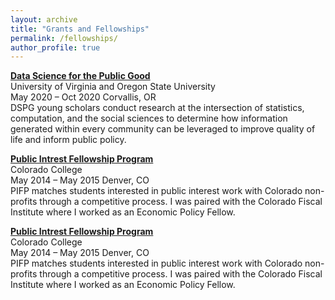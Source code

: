 ```yaml
---
layout: archive
title: "Grants and Fellowships"
permalink: /fellowships/
author_profile: true
---
```

<a href="https://biocomplexity.virginia.edu/institute/divisions/social-and-decision-analytics/dspg">**Data Science for the Public Good**</a><br>
University of Virginia and Oregon State University <br>
May 2020 – Oct 2020 Corvallis, OR <br>
DSPG young scholars conduct research at the intersection of statistics, computation, and the social sciences to determine how information generated within every community can be leveraged to improve quality of life and inform public policy.


<a href="https://www.coloradocollege.edu/offices/publicinterest/index.html">**Public Intrest Fellowship Program**</a><br>
Colorado College <br>
May 2014 – May 2015 Denver, CO <br>
PIFP matches students interested in public interest work with Colorado non-profits through a competitive process. I was paired with the Colorado Fiscal Institute where I worked as an Economic Policy Fellow.



<a href="https://www.coloradocollege.edu/offices/publicinterest/index.html">**Public Intrest Fellowship Program**</a><br>
Colorado College <br>
May 2014 – May 2015 Denver, CO <br>
PIFP matches students interested in public interest work with Colorado non-profits through a competitive process. I was paired with the Colorado Fiscal Institute where I worked as an Economic Policy Fellow.


  

  
